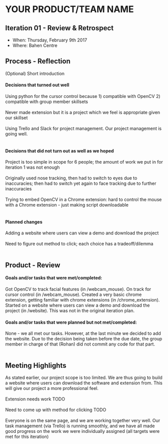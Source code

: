 # YOUR PRODUCT/TEAM NAME

## Iteration 01 - Review & Retrospect

 * When: Thursday, February 9th 2017
 * Where: Bahen Centre

## Process - Reflection

(Optional) Short introduction

#### Decisions that turned out well
 
Using python for the cursor control because 1) compatible with OpenCV 2) compatible with group member skillsets<br><br>
Never made extension but it is a project which we feel is appropriate given our skillset<br><br>
Using Trello and Slack for project management. Our project management is going well.<br><br>


#### Decisions that did not turn out as well as we hoped

Project is too simple in scope for 6 people; the amount of work we put in for iteration 1 was not enough <br><br>
Originally used nose tracking, then had to switch to eyes due to inaccuracies; then had to switch yet again to face tracking due to further inaccuracies <br><br>
Trying to embed OpenCV in a Chrome extension: hard to control the mouse with a Chrome extension - just making script downloadable <br><br>


#### Planned changes

Adding a website where users can view a demo and download the project <br><br>
Need to figure out method to click; each choice has a tradeoff/dilemma <br><br>


## Product - Review

#### Goals and/or tasks that were met/completed:


Got OpenCV to track facial features (in /webcam_mouse). 
On track for cursor control (in /webcam_mouse). 
Created a very basic chrome extension, getting familiar with chrome extensions (in /chrome_extension).
Started on a website where users can view a demo and download the project (in /website). This was not in the original iteration plan.


#### Goals and/or tasks that were planned but not met/completed:


None - we all met our tasks. However, at the last minute we decided to add the website. Due to the decision being taken before the due date, the group member in charge of that (Rohan) did not commit any code for that part.<br><br>


## Meeting Highlights


As stated earlier, our project scope is too limited. We are thus going to build a website where users can download the software and extension from. This will give our project a more professional feel.<br><br>
Extension needs work TODO <br><br>
Need to come up with method for clicking TODO<br><br>
Everyone is on the same page, and we are working together very well. Our task management (via Trello) is running smoothly, and we have all made good progress on the work we were individually assigned (all targets were met for this iteration) <br><br>
<trello board here> <br><br>

